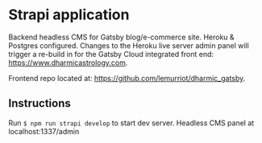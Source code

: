 # Strapi application

Backend headless CMS for Gatsby blog/e-commerce site. Heroku & Postgres configured. Changes to the Heroku live server admin panel will trigger a re-build in for the Gatsby Cloud integrated front end: https://www.dharmicastrology.com.

Frontend repo located at: https://github.com/lemurriot/dharmic_gatsby.

## Instructions
Run 
``$ npm run strapi develop`` to start dev server. Headless CMS panel at localhost:1337/admin
